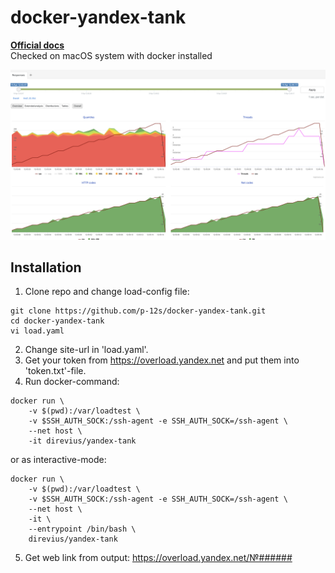 # docker-yandex-tank
**[Official docs](https://yandextank.readthedocs.io/en/latest/install.html)**  
Checked on macOS system with docker installed  
  
![report](https://github.com/p-12s/docker-yandex-tank/blob/main/overload-report.png?raw=true)

## Installation
1. Clone repo and change load-config file:
```
git clone https://github.com/p-12s/docker-yandex-tank.git
cd docker-yandex-tank
vi load.yaml
```

2. Change site-url in 'load.yaml'.  
3. Get your token from https://overload.yandex.net and put them into 'token.txt'-file.  
4. Run docker-command:
```
docker run \
    -v $(pwd):/var/loadtest \
    -v $SSH_AUTH_SOCK:/ssh-agent -e SSH_AUTH_SOCK=/ssh-agent \
    --net host \
    -it direvius/yandex-tank
```
or as interactive-mode:
```
docker run \
    -v $(pwd):/var/loadtest \
    -v $SSH_AUTH_SOCK:/ssh-agent -e SSH_AUTH_SOCK=/ssh-agent \
    --net host \
    -it \
    --entrypoint /bin/bash \
    direvius/yandex-tank
```
5. Get web link from output: https://overload.yandex.net/№######

